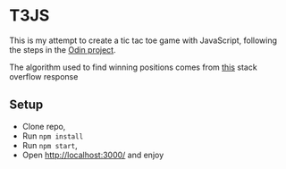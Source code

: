 # T3JS

This is my attempt to create a tic tac toe game with JavaScript, following the steps in the 
[Odin project](http://www.theodinproject.com/javascript-and-jquery/tic-tac-toe).

The algorithm used to find winning positions comes from [this](http://stackoverflow.com/questions/2070359/finding-three-elements-in-an-array-whose-sum-is-closest-to-an-given-number) 
stack overflow response

## Setup

* Clone repo,
* Run `npm install`
* Run `npm start`,
* Open [http://localhost:3000/](http://localhost:3000/) and enjoy